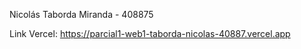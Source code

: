 Nicolás Taborda Miranda - 408875


Link Vercel: https://parcial1-web1-taborda-nicolas-40887.vercel.app

